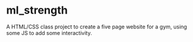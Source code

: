 # ml_strength
A HTML/CSS class project to create a five page website for a gym, using some JS to add some interactivity.
